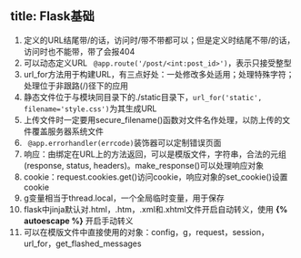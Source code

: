 title: Flask基础
---

1. 定义的URL结尾带/的话，访问时/带不带都可以；但是定义时结尾不带/的话，访问时也不能带，带了会报404
2. 可以动态定义URL ` @app.route('/post/<int:post_id>')`，表示只接受整型
3. url_for方法用于构建URL，有三点好处：一处修改多处适用；处理特殊字符；处理位于非跟路(/)径下的应用
4. 静态文件位于与模块同目录下的./static目录下，`url_for('static', filename='style.css')`为其生成URL
5. 上传文件时一定要用secure_filename()函数对文件名作处理，以防上传的文件覆盖服务器系统文件
6. ` @app.errorhandler(errcode)`装饰器可以定制错误页面
7. 响应：由绑定在URL上的方法返回，可以是模版文件，字符串，合法的元组(response, status, headers)。make_response()可以处理响应对象
8. cookie：request.cookies.get()访问cookie，响应对象的set_cookie()设置cookie
9. g变量相当于thread.local，一个全局临时变量，用于保存
10. flask中jinja默认对.html，.htm，.xml和.xhtml文件开启自动转义，使用 **&#123;% autoescape %&#125;** 开启手动转义
11. 可以在模版文件中直接使用的对象：config，g，request，session，url_for，get_flashed_messages